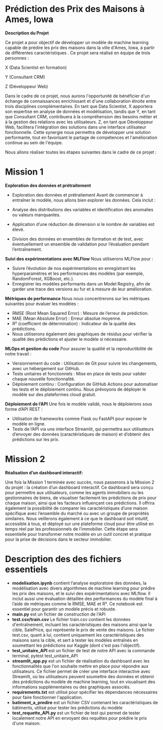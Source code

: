 # **Prédiction des Prix des Maisons à Ames, Iowa**

**Description du Projet**

Ce projet a pour objectif de développer un modèle de machine learning capable de prédire les prix des maisons dans la ville d'Ames, Iowa, à partir de différentes caractéristiques . Ce projet sera réalisé en équipe de trois personnes :

X (Data Scientist en formation)

Y (Consultant CRM)

Z (Développeur Web)


Dans le cadre de ce projet, nous aurons l'opportunité de bénéficier d'un échange de connaissances enrichissant et d'une collaboration étroite entre trois disciplines complémentaires. En tant que Data Scientist, X apportera son expertise en analyse de données et modélisation, tandis que Y, en tant que Consultant CRM, contribuera à la compréhension des besoins métier et à la gestion des relations avec les utilisateurs. Z, en tant que Développeur Web, facilitera l'intégration des solutions dans une interface utilisateur fonctionnelle. Cette synergie nous permettra de développer une solution performante, tout en favorisant le partage de compétences et l'amélioration continue au sein de l'équipe.

Nous allons réaliser toutes les étapes suivantes dans le cadre de ce projet :

# **Mission 1**



**Exploration des données et prétraitement**

* Exploration des données et prétraitement
Avant de commencer à entraîner le modèle, nous allons bien explorer les données. Cela inclut :

* Analyse des distributions des variables et identification des anomalies ou valeurs manquantes.
* Application d’une réduction de dimension si le nombre de variables est élevé.
* Division des données en ensembles de formation et de test, avec éventuellement un ensemble de validation pour l’évaluation pendant l’entraînement.


**Suivi des expérimentations avec MLFlow**
Nous utiliserons MLFlow pour :

* Suivre l’évolution de nos expérimentations en enregistrant les hyperparamètres et les performances des modèles (par exemple, RandomForest, XGBoost, etc.).
* Enregistrer les modèles performants dans un Model Registry, afin de garder une trace des versions au fur et à mesure de leur amélioration.


**Métriques de performance**
Nous nous concentrerons sur les métriques suivantes pour évaluer les modèles :

* RMSE (Root Mean Squared Error) : Mesure de l’erreur de prédiction.
* MAE (Mean Absolute Error) : Erreur absolue moyenne.
* R² (coefficient de détermination) : Indicateur de la qualité des prédictions.
* Nous utiliserons également des graphiques de résidus pour vérifier la qualité des prédictions et ajuster le modèle si nécessaire.

**MLOps et gestion du code**
Pour assurer la qualité et la reproductibilité de notre travail :

* Versionnement du code : Utilisation de Git pour suivre les changements, avec un hébergement sur GitHub.
* Tests unitaires et fonctionnels : Mise en place de tests pour valider chaque nouvelle fonctionnalité.
* Déploiement continu : Configuration de GitHub Actions pour automatiser les tests et le déploiement continu. Nous prévoyons de déployer le modèle sur des plateformes cloud gratuit.

**Déploiement de l’API**
Une fois le modèle validé, nous le déploierons sous forme d’API REST :

* Utilisation de frameworks comme Flask ou FastAPI pour exposer le modèle en ligne.
* Tests de l’API via une interface Streamlit, qui permettra aux utilisateurs d’envoyer des données (caractéristiques de maison) et d’obtenir des prédictions sur les prix.

# **Mission 2**
**Réalisation d’un dashboard interactif:**


Une fois la Mission 1 terminée avec succès, nous passerons à la Mission 2 du projet : la création d’un dashboard interactif. Ce dashboard sera conçu pour permettre aux utilisateurs, comme les agents immobiliers ou les gestionnaires de biens, de visualiser facilement les prédictions de prix pour chaque maison, ainsi que les facteurs influençant ces prédictions. Il offrira également la possibilité de comparer les caractéristiques d’une maison spécifique avec l’ensemble du marché ou avec un groupe de propriétés similaires. Nous veillerons également à ce que le dashboard soit intuitif, accessible à tous, et déployé sur une plateforme cloud pour être utilisé en temps réel par les professionnels de l’immobilier. Cette étape sera essentielle pour transformer notre modèle en un outil concret et pratique pour la prise de décisions dans le secteur immobilier.

# **Description des des fichiers essentiels**
* **modelisation.ipynb** contient l’analyse exploratoire des données, la modélisation avec divers algorithmes de machine learning pour prédire les prix des maisons, et le suivi des expérimentations avec MLflow. Il inclut aussi une évaluation détaillée des performances du modèle final à l’aide de métriques comme le RMSE, MAE et R². Ce notebook est essentiel pour garantir un modèle précis et robuste.
* **main.py** est un fichier de construction de l'API 
* **test.csv/train.csv** Le fichier train.csv contient les données d'entraînement, incluant les caractéristiques des maisons ainsi que la cible, SalePrice, qui représente le prix de vente des maisons. Le fichier test.csv, quant à lui, contient uniquement les caractéristiques des maisons sans la cible, et sert à tester les modèles entraînés en soumettant les prédictions sur Kaggle (dont c'est pas l'objectif).
* **test_unitaire_API** est un fichier de test de notre API avec la commande terminal,  pytest test_unitaire_API
* **streamlit_app.py** est un fichier de réalisation du dashboard avec les fonctionnalités que l'on souhaite mettre en place pour répondre aux utilisateurs. Ce fichier permet de créer une interface interactive avec Streamlit, où les utilisateurs peuvent soumettre des données et obtenir des prédictions du modèle de machine learning, tout en visualisant des informations supplémentaires ou des graphiques associés.
* **requirements.txt** est utilisé pour spécifier les dépendances nécessaires pour faire fonctionner l'application.
* **batiment_a_predire**  est un fichier CSV contenant les caractéristiques de bâtiments, utilisé pour tester les prédictions du modèle
* **test_requette_API.py** est un fichier de test qui permet de tester localement notre API en envoyant des requêtes pour prédire le prix d'une maison. 
